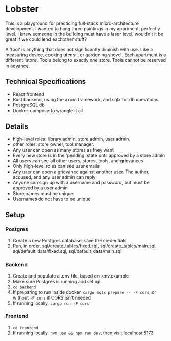 # Lobster
This is a playground for practicing full-stack micro-architecture development. I wanted to hang three paintings in my apartment, perfectly level. I knew someone in the building must have a laser level, wouldn't it be great if we could lend eachother stuff? 

A 'tool' is anything that does not significantly diminish with use. Like a measuring device, cooking utensil, or gardening shovel. Each apartment is a different 'store'. Tools belong to exactly one store. Tools cannot be reserved in advance.

## Technical Specifications
- React frontend
- Rust backend, using the axum framework, and sqlx for db operations
- PostgreSQL db
- Docker-compose to wrangle it all

## Details
- high-level roles: library admin, store admin, user admin.
- other roles: store owner, tool manager.
- Any user can open as many stores as they want
- Every new store is in the 'pending' state until approved by a store admin
- All users can see all other users, stores, tools, and grievances
- Only high-level roles can see user emails
- Any user can open a grievance against another user. The author, accused, and any user admin can reply
- Anyone can sign up with a username and password, but must be approved by a user admin
- Store names must be unique
- Usernames do not have to be unique

## Setup
### Postgres
1. Create a new Postgres database, save the credentials
2. Run, in order, sql/create_tables/fixed.sql, sql/create_tables/main.sql, sql/default_data/fixed.sql, sql/default_data/main.sql
### Backend
1. Create and populate a .env file, based on .env.example
2. Make sure Postgres is running and set up
3. `cd backend`
4. If preparing to run inside docker, `cargo sqlx prepare -- -F cors`, or without `-F cors` if CORS isn't needed
5. If running locally, `cargo run -F cors`
### Frontend
1. `cd frontend`
2. If running locally, `nvm use && npm run dev`, then visit localhost:5173

